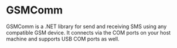 # GSMComm
GSMComm is a .NET library for send and receiving SMS using any compatible GSM device. It connects via the COM ports on your host machine and supports USB COM ports as well.